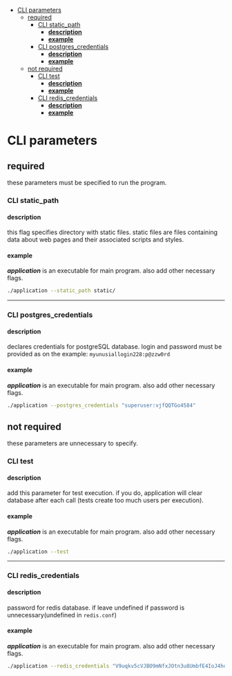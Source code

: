 - [CLI parameters](#cli-parameters)
   * [required](#required)
      + [CLI static_path](#cli-static_path)
         - [**description**](#description)
         - [**example**](#example)
      + [CLI postgres_credentials](#cli-postgres_credentials)
         - [**description**](#description-1)
         - [**example**](#example-1)
   * [not required](#not-required)
      + [CLI test](#cli-test)
         - [**description**](#description-2)
         - [**example**](#example-2)
      + [CLI redis_credentials](#cli-redis_credentials)
         - [**description**](#description-3)
         - [**example**](#example-3)

<!-- TOC end -->



# CLI parameters
## required
these parameters must be specified to run the program.

### CLI static_path
#### **description**
this flag specifies directory with static files. static files are files containing data about web pages and their associated scripts and styles.

#### **example**
***application*** is an executable for main program. also add other necessary flags.
```bash
./application --static_path static/
```

---
### CLI postgres_credentials
#### **description**
declares credentials for postgreSQL database. login and password must be provided as on the example: `myunusiallogin228:p@zzw0rd`
#### **example**
***application*** is an executable for main program. also add other necessary flags.
```bash
./application --postgres_credentials "superuser:vjfQQTGo4584"
```

## not required
these parameters are unnecessary to specify.

### CLI test
#### **description**
add this parameter for test execution. if you do, application will clear database after each call (tests create too much users per execution). 
#### **example**
***application*** is an executable for main program. also add other necessary flags.
```bash
./application --test
```

---
### CLI redis_credentials
#### **description**
password for redis database. if leave undefined if password is unnecessary(undefined in `redis.conf`)
#### **example**
***application*** is an executable for main program. also add other necessary flags.
```bash
./application --redis_credentials "V9uqkv5cVJBO9mNfxJOtn3u8UmbfE4IoJ4hde1dn0JJsmih38F"
```
